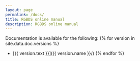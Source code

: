 ```yaml
---
layout: page
permalink: /docs/
title: RGBDS online manual
description: RGBDS online manual
---
```


Documentation is available for the following:
{% for version in site.data.doc.versions %}
- [{{ version.text }}]({{ version.name }}/)
{% endfor %}
